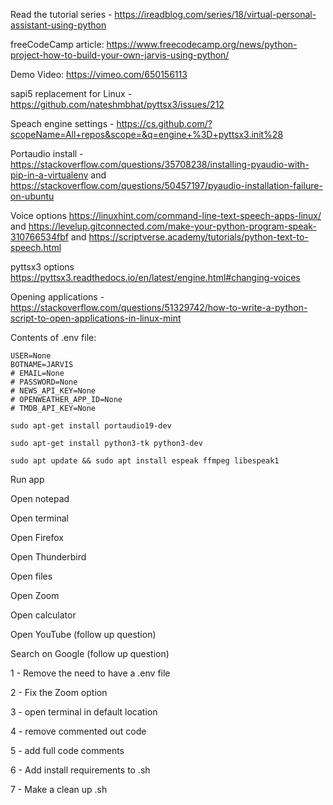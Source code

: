 Read the tutorial series - https://ireadblog.com/series/18/virtual-personal-assistant-using-python

freeCodeCamp article: https://www.freecodecamp.org/news/python-project-how-to-build-your-own-jarvis-using-python/

Demo Video: https://vimeo.com/650156113

sapi5 replacement for Linux - https://github.com/nateshmbhat/pyttsx3/issues/212

Speach engine settings - https://cs.github.com/?scopeName=All+repos&scope=&q=engine+%3D+pyttsx3.init%28

Portaudio install - https://stackoverflow.com/questions/35708238/installing-pyaudio-with-pip-in-a-virtualenv and https://stackoverflow.com/questions/50457197/pyaudio-installation-failure-on-ubuntu

Voice options https://linuxhint.com/command-line-text-speech-apps-linux/ and https://levelup.gitconnected.com/make-your-python-program-speak-310766534fbf and https://scriptverse.academy/tutorials/python-text-to-speech.html

pyttsx3 options https://pyttsx3.readthedocs.io/en/latest/engine.html#changing-voices

Opening applications - https://stackoverflow.com/questions/51329742/how-to-write-a-python-script-to-open-applications-in-linux-mint



Contents of .env file:

```
USER=None
BOTNAME=JARVIS
# EMAIL=None
# PASSWORD=None
# NEWS_API_KEY=None
# OPENWEATHER_APP_ID=None
# TMDB_API_KEY=None
```

```sudo apt-get install portaudio19-dev```

```sudo apt-get install python3-tk python3-dev```

```sudo apt update && sudo apt install espeak ffmpeg libespeak1```



Run app

Open notepad

Open terminal

Open Firefox

Open Thunderbird

Open files

Open Zoom

Open calculator

Open YouTube (follow up question)

Search on Google (follow up question)


1 - Remove the need to have a .env file

2 - Fix the Zoom option

3 - open terminal in default location

4 - remove commented out code

5 - add full code comments

6 - Add install requirements to .sh

7 - Make a clean up .sh
